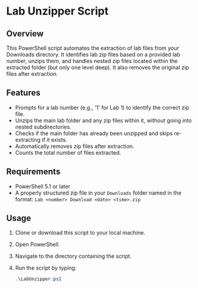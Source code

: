 # Lab Unzipper Script

## Overview

This PowerShell script automates the extraction of lab files from your Downloads directory. It identifies lab zip files based on a provided lab number, unzips them, and handles nested zip files located within the extracted folder (but only one level deep). It also removes the original zip files after extraction.

## Features

- Prompts for a lab number (e.g., '1' for Lab 1) to identify the correct zip file.
- Unzips the main lab folder and any zip files within it, without going into nested subdirectories.
- Checks if the main folder has already been unzipped and skips re-extracting if it exists.
- Automatically removes zip files after extraction.
- Counts the total number of files extracted.

## Requirements

- PowerShell 5.1 or later
- A properly structured zip file in your `Downloads` folder named in the format: `Lab <number> Download <date> <time>.zip`

## Usage

1. Clone or download this script to your local machine.
2. Open PowerShell.
3. Navigate to the directory containing the script.
4. Run the script by typing:

   ```powershell
   .\LabUnzipper.ps1
